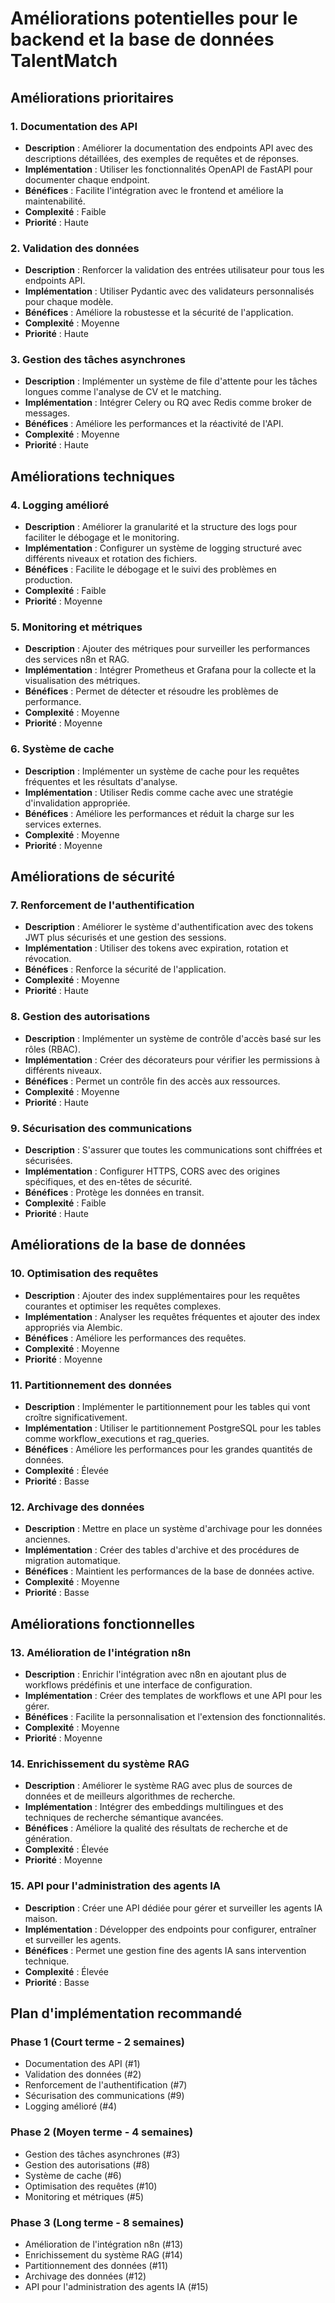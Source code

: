 # Améliorations potentielles pour le backend et la base de données TalentMatch

## Améliorations prioritaires

### 1. Documentation des API
- **Description** : Améliorer la documentation des endpoints API avec des descriptions détaillées, des exemples de requêtes et de réponses.
- **Implémentation** : Utiliser les fonctionnalités OpenAPI de FastAPI pour documenter chaque endpoint.
- **Bénéfices** : Facilite l'intégration avec le frontend et améliore la maintenabilité.
- **Complexité** : Faible
- **Priorité** : Haute

### 2. Validation des données
- **Description** : Renforcer la validation des entrées utilisateur pour tous les endpoints API.
- **Implémentation** : Utiliser Pydantic avec des validateurs personnalisés pour chaque modèle.
- **Bénéfices** : Améliore la robustesse et la sécurité de l'application.
- **Complexité** : Moyenne
- **Priorité** : Haute

### 3. Gestion des tâches asynchrones
- **Description** : Implémenter un système de file d'attente pour les tâches longues comme l'analyse de CV et le matching.
- **Implémentation** : Intégrer Celery ou RQ avec Redis comme broker de messages.
- **Bénéfices** : Améliore les performances et la réactivité de l'API.
- **Complexité** : Moyenne
- **Priorité** : Haute

## Améliorations techniques

### 4. Logging amélioré
- **Description** : Améliorer la granularité et la structure des logs pour faciliter le débogage et le monitoring.
- **Implémentation** : Configurer un système de logging structuré avec différents niveaux et rotation des fichiers.
- **Bénéfices** : Facilite le débogage et le suivi des problèmes en production.
- **Complexité** : Faible
- **Priorité** : Moyenne

### 5. Monitoring et métriques
- **Description** : Ajouter des métriques pour surveiller les performances des services n8n et RAG.
- **Implémentation** : Intégrer Prometheus et Grafana pour la collecte et la visualisation des métriques.
- **Bénéfices** : Permet de détecter et résoudre les problèmes de performance.
- **Complexité** : Moyenne
- **Priorité** : Moyenne

### 6. Système de cache
- **Description** : Implémenter un système de cache pour les requêtes fréquentes et les résultats d'analyse.
- **Implémentation** : Utiliser Redis comme cache avec une stratégie d'invalidation appropriée.
- **Bénéfices** : Améliore les performances et réduit la charge sur les services externes.
- **Complexité** : Moyenne
- **Priorité** : Moyenne

## Améliorations de sécurité

### 7. Renforcement de l'authentification
- **Description** : Améliorer le système d'authentification avec des tokens JWT plus sécurisés et une gestion des sessions.
- **Implémentation** : Utiliser des tokens avec expiration, rotation et révocation.
- **Bénéfices** : Renforce la sécurité de l'application.
- **Complexité** : Moyenne
- **Priorité** : Haute

### 8. Gestion des autorisations
- **Description** : Implémenter un système de contrôle d'accès basé sur les rôles (RBAC).
- **Implémentation** : Créer des décorateurs pour vérifier les permissions à différents niveaux.
- **Bénéfices** : Permet un contrôle fin des accès aux ressources.
- **Complexité** : Moyenne
- **Priorité** : Haute

### 9. Sécurisation des communications
- **Description** : S'assurer que toutes les communications sont chiffrées et sécurisées.
- **Implémentation** : Configurer HTTPS, CORS avec des origines spécifiques, et des en-têtes de sécurité.
- **Bénéfices** : Protège les données en transit.
- **Complexité** : Faible
- **Priorité** : Haute

## Améliorations de la base de données

### 10. Optimisation des requêtes
- **Description** : Ajouter des index supplémentaires pour les requêtes courantes et optimiser les requêtes complexes.
- **Implémentation** : Analyser les requêtes fréquentes et ajouter des index appropriés via Alembic.
- **Bénéfices** : Améliore les performances des requêtes.
- **Complexité** : Moyenne
- **Priorité** : Moyenne

### 11. Partitionnement des données
- **Description** : Implémenter le partitionnement pour les tables qui vont croître significativement.
- **Implémentation** : Utiliser le partitionnement PostgreSQL pour les tables comme workflow_executions et rag_queries.
- **Bénéfices** : Améliore les performances pour les grandes quantités de données.
- **Complexité** : Élevée
- **Priorité** : Basse

### 12. Archivage des données
- **Description** : Mettre en place un système d'archivage pour les données anciennes.
- **Implémentation** : Créer des tables d'archive et des procédures de migration automatique.
- **Bénéfices** : Maintient les performances de la base de données active.
- **Complexité** : Moyenne
- **Priorité** : Basse

## Améliorations fonctionnelles

### 13. Amélioration de l'intégration n8n
- **Description** : Enrichir l'intégration avec n8n en ajoutant plus de workflows prédéfinis et une interface de configuration.
- **Implémentation** : Créer des templates de workflows et une API pour les gérer.
- **Bénéfices** : Facilite la personnalisation et l'extension des fonctionnalités.
- **Complexité** : Moyenne
- **Priorité** : Moyenne

### 14. Enrichissement du système RAG
- **Description** : Améliorer le système RAG avec plus de sources de données et de meilleurs algorithmes de recherche.
- **Implémentation** : Intégrer des embeddings multilingues et des techniques de recherche sémantique avancées.
- **Bénéfices** : Améliore la qualité des résultats de recherche et de génération.
- **Complexité** : Élevée
- **Priorité** : Moyenne

### 15. API pour l'administration des agents IA
- **Description** : Créer une API dédiée pour gérer et surveiller les agents IA maison.
- **Implémentation** : Développer des endpoints pour configurer, entraîner et surveiller les agents.
- **Bénéfices** : Permet une gestion fine des agents IA sans intervention technique.
- **Complexité** : Élevée
- **Priorité** : Basse

## Plan d'implémentation recommandé

### Phase 1 (Court terme - 2 semaines)
- Documentation des API (#1)
- Validation des données (#2)
- Renforcement de l'authentification (#7)
- Sécurisation des communications (#9)
- Logging amélioré (#4)

### Phase 2 (Moyen terme - 4 semaines)
- Gestion des tâches asynchrones (#3)
- Gestion des autorisations (#8)
- Système de cache (#6)
- Optimisation des requêtes (#10)
- Monitoring et métriques (#5)

### Phase 3 (Long terme - 8 semaines)
- Amélioration de l'intégration n8n (#13)
- Enrichissement du système RAG (#14)
- Partitionnement des données (#11)
- Archivage des données (#12)
- API pour l'administration des agents IA (#15)
